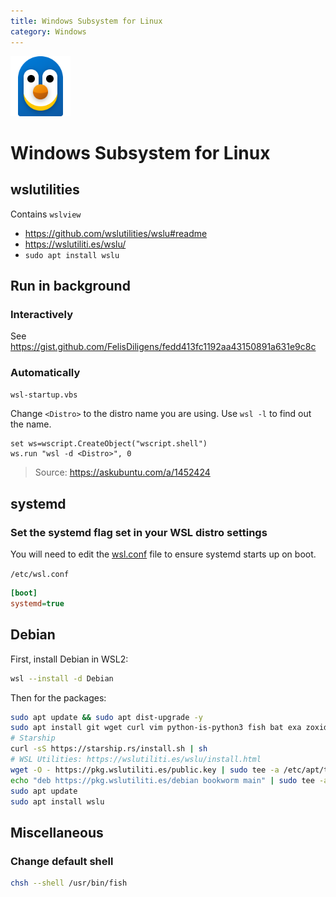 ```yaml
---
title: Windows Subsystem for Linux
category: Windows
---
```


<img src="assets/wsl.png" width="96">

# Windows Subsystem for Linux

## wslutilities

Contains `wslview`

- https://github.com/wslutilities/wslu#readme
- https://wslutiliti.es/wslu/
- `sudo apt install wslu`


## Run in background

### Interactively

See https://gist.github.com/FelisDiligens/fedd413fc1192aa43150891a631e9c8c

### Automatically

`wsl-startup.vbs`

Change `<Distro>` to the distro name you are using. Use `wsl -l` to find out the name.

```vbs
set ws=wscript.CreateObject("wscript.shell")
ws.run "wsl -d <Distro>", 0
```

> Source: https://askubuntu.com/a/1452424


## systemd

### Set the systemd flag set in your WSL distro settings

You will need to edit the [wsl.conf](https://docs.microsoft.com/windows/wsl/wsl-config#wslconf) file to ensure systemd starts up on boot.

`/etc/wsl.conf`
```ini
[boot]
systemd=true
```

## Debian

First, install Debian in WSL2:
```bash
wsl --install -d Debian
```

Then for the packages:
```bash
sudo apt update && sudo apt dist-upgrade -y
sudo apt install git wget curl vim python-is-python3 fish bat exa zoxide fzf pipx gnupg2 apt-transport-https
# Starship
curl -sS https://starship.rs/install.sh | sh
# WSL Utilities: https://wslutiliti.es/wslu/install.html
wget -O - https://pkg.wslutiliti.es/public.key | sudo tee -a /etc/apt/trusted.gpg.d/wslu.asc
echo "deb https://pkg.wslutiliti.es/debian bookworm main" | sudo tee -a /etc/apt/sources.list
sudo apt update
sudo apt install wslu
```

## Miscellaneous

### Change default shell

```bash
chsh --shell /usr/bin/fish
```
